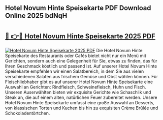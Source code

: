 ## Hotel Novum Hinte Speisekarte PDF Download Online 2025 bdNqH

# <h2><a href="http://gc95l6u.nevu.top/?p=Hotel+Novum+Hinte+Speisekarte">🔗 👉🔴 Hotel Novum Hinte Speisekarte 2025 PDF</a></h2>

[![Hotel Novum Hinte Speisekarte 2025 PDF](https://i.imgur.com/dBaPXMq.png)](http://gc95l6u.nevu.top/?p=Hotel+Novum+Hinte+Speisekarte)
Die Hotel Novum Hinte Speisekarte des Restaurants oder Cafés bietet nicht nur ein Menü mit Gerichten, sondern auch eine Gelegenheit für Sie, etwas zu finden, das für Ihren Geschmack köstlich und passend ist. Auf unserer Hotel Novum Hinte Speisekarte empfehlen wir einen Salatbereich, in dem Sie aus vielen verschiedenen Salaten aus frischem Gemüse und Obst wählen können. Für Fleischliebhaber gibt es auf unserer Hotel Novum Hinte Speisekarte eine Auswahl an Gerichten: Rindfleisch, Schweinefleisch, Huhn und Fisch. Unseren Auserwählten bieten wir exquisite Gerichte wie Schaschlik und Steak an, die auf einem alten, natürlichen Feuer zubereitet werden. Unsere Hotel Novum Hinte Speisekarte umfasst eine große Auswahl an Desserts, von klassischen Torten und Kuchen bis hin zu exquisiten Crème Brûlée und Schokoladentörtchen.
